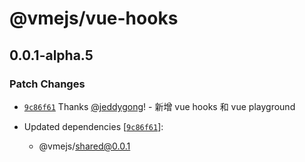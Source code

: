 # @vmejs/vue-hooks

## 0.0.1-alpha.5

### Patch Changes

- [`9c86f61`](https://github.com/vmejs/vmejs/commit/9c86f6108d4a1f96e3e85338ae6263fcb433a68d) Thanks [@jeddygong](https://github.com/jeddygong)! - 新增 vue hooks 和 vue playground

- Updated dependencies [[`9c86f61`](https://github.com/vmejs/vmejs/commit/9c86f6108d4a1f96e3e85338ae6263fcb433a68d)]:
  - @vmejs/shared@0.0.1
